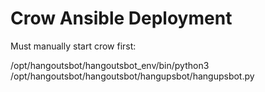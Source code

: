 # Crow Ansible Deployment

Must manually start crow first:

/opt/hangoutsbot/hangoutsbot_env/bin/python3 /opt/hangoutsbot/hangoutsbot/hangupsbot/hangupsbot.py
